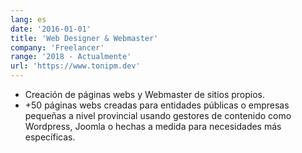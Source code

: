 ```yaml
---
lang: es
date: '2016-01-01'
title: 'Web Designer & Webmaster'
company: 'Freelancer'
range: '2018 - Actualmente'
url: 'https://www.tonipm.dev'
---
```


- Creación de páginas webs y Webmaster de sitios propios.
- +50 páginas webs creadas para entidades públicas o empresas pequeñas a nivel provincial usando gestores de contenido como Wordpress, Joomla o hechas a medida para necesidades más específicas.